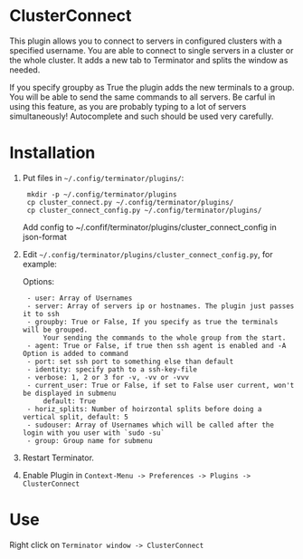 ClusterConnect
==============
This plugin allows you to connect to servers in configured clusters with a specified username.
You are able to connect to single servers in a cluster or the whole cluster.
It adds a new tab to Terminator and splits the window as needed.



If you specify groupby as True the plugin adds the new terminals to a group.
You will be able to send the same commands to all servers.
Be carful in using this feature, as you are probably typing to a lot of servers simultaneously!
Autocomplete and such should be used very carefully.


Installation
============
1. Put files in `~/.config/terminator/plugins/`:

        mkdir -p ~/.config/terminator/plugins
        cp cluster_connect.py ~/.config/terminator/plugins/
        cp cluster_connect_config.py ~/.config/terminator/plugins/
	Add config to ~/.confif/terminator/plugins/cluster_connect_config in json-format

2. Edit `~/.config/terminator/plugins/cluster_connect_config.py`, for example:

	Options:
	
		- user: Array of Usernames
		- server: Array of servers ip or hostnames. The plugin just passes it to ssh
		- groupby: True or False, If you specify as true the terminals will be grouped.
			Your sending the commands to the whole group from the start.
		- agent: True or False, if true then ssh agent is enabled and -A Option is added to command
		- port: set ssh port to something else than default
		- identity: specify path to a ssh-key-file
		- verbose: 1, 2 or 3 for -v, -vv or -vvv
		- current_user: True or False, if set to False user current, won't be displayed in submenu
			default: True
		- horiz_splits: Number of hoirzontal splits before doing a vertical split, default: 5
		- sudouser: Array of Usernames which will be called after the login with you user with `sudo -su`
		- group: Group name for submenu

3. Restart Terminator.

4. Enable Plugin in `Context-Menu -> Preferences -> Plugins -> ClusterConnect`


Use
===
Right click on `Terminator window -> ClusterConnect`

